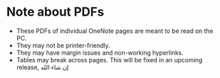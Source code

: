 # Note about PDFs
- These PDFs of individual OneNote pages are meant to be read on the PC.
- They may not be printer-friendly.
- They may have margin issues and non-working hyperlinks.
- Tables may break across pages. This will be fixed in an upcoming release, إن شاء الله
